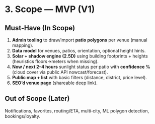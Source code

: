 # 3. Scope — MVP (V1)
## Must‑Have (In Scope)
1. **Admin tooling** to draw/import **patio polygons** per venue (manual mapping).  
2. **Data model** for venues, patios, orientation, optional height hints.  
3. **Solar + shadow engine (2.5D)** using building footprints + heights (heuristics floors→meters when missing).  
4. **Now / next 2–4 hours** sunlight status per patio with **confidence %** (cloud cover via public API nowcast/forecast).  
5. **Public map + list** with basic filters (distance, district, price level).  
6. **SEO’d venue page** (shareable deep link).  

## Out of Scope (Later)
Notifications, favorites, routing/ETA, multi‑city, ML polygon detection, bookings/loyalty.
